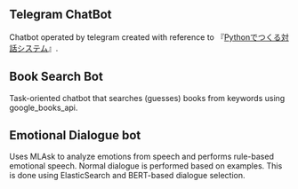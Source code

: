 ## Telegram ChatBot

Chatbot operated by telegram created with reference to 『[Pythonでつくる対話システム](https://www.ohmsha.co.jp/book/9784274224799/)』.

## Book Search Bot
Task-oriented chatbot that searches (guesses) books from keywords using google_books_api.

## Emotional Dialogue bot
Uses MLAsk to analyze emotions from speech and performs rule-based emotional speech. Normal dialogue is performed based on examples. This is done using ElasticSearch and BERT-based dialogue selection.

